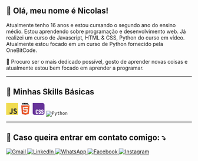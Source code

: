 ## 💜 Olá, meu nome é Nicolas!

Atualmente tenho 16 anos e estou cursando o segundo ano do ensino médio. Estou aprendendo sobre programação e desenvolvimento web. Já realizei um curso de Javascript, HTML & CSS, Python do curso em vídeo. Atualmente estou focado em um curso de Python fornecido pela OneBitCode.


💬 Procuro ser o mais dedicado possível, gosto de aprender novas coisas e atualmente estou bem focado em aprender a programar.

---

## 🚀 Minhas Skills Básicas


<code><img height="32" src="https://raw.githubusercontent.com/github/explore/80688e429a7d4ef2fca1e82350fe8e3517d3494d/topics/javascript/javascript.png" alt="Javascript"/></code>
<code><img height="32" src="https://raw.githubusercontent.com/github/explore/80688e429a7d4ef2fca1e82350fe8e3517d3494d/topics/html/html.png" alt="HTML5"/></code>
<code><img height="32" src="https://raw.githubusercontent.com/github/explore/80688e429a7d4ef2fca1e82350fe8e3517d3494d/topics/css/css.png" alt="CSS"/></code>
<code><img height="32" src="https://encrypted-tbn0.gstatic.com/images?q=tbn:ANd9GcRFCHi18uXFtRb1_q7pQIVxYlwqvhVzCzZ4PQ&s" alt="Python"/></code>



---

## 💌 Caso queira entrar em contato comigo: ⤵️

<p align="left">
  <a href="https://mail.google.com/mail/?view=cm&fs=1&to=nicolasmachadodev@gmail.com
" title="Gmail">
    <img src="https://img.shields.io/badge/-Gmail-FF0000?style=flat-square&labelColor=FF0000&logo=gmail&logoColor=white" alt="Gmail"/>
  </a>
  <a href="https://www.linkedin.com/in/SEU-LINKEDIN" title="LinkedIn">
    <img src="https://img.shields.io/badge/-Linkedin-0e76a8?style=flat-square&logo=Linkedin&logoColor=white" alt="LinkedIn"/>
  </a>
  <a href="https://wa.me/5542998365644" title="WhatsApp">
    <img src="https://img.shields.io/badge/-WhatsApp-25d366?style=flat-square&labelColor=25d366&logo=whatsapp&logoColor=white" alt="WhatsApp"/>
  </a>
  <a href="https://facebook.com/SEU-FACEBOOK" title="Facebook">
    <img src="https://img.shields.io/badge/-Facebook-3b5998?style=flat-square&labelColor=3b5998&logo=facebook&logoColor=white" alt="Facebook"/>
  </a>
  <a href="https://www.instagram.com/n.machado._/" title="Instagram">
    <img src="https://img.shields.io/badge/-Instagram-DF0174?style=flat-square&labelColor=DF0174&logo=instagram&logoColor=white" alt="Instagram"/>
  </a>
</p>

